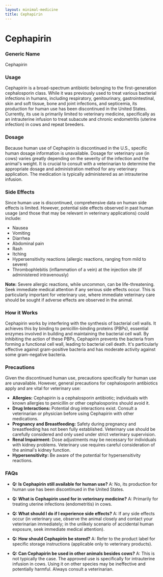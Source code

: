 ```yaml
---
layout: minimal-medicine
title: Cephapirin
---
```


# Cephapirin
### Generic Name
Cephapirin

### Usage
Cephapirin is a broad-spectrum antibiotic belonging to the first-generation cephalosporin class.  While it was previously used to treat various bacterial infections in humans, including respiratory, genitourinary, gastrointestinal, skin and soft tissue, bone and joint infections, and septicemia, its production for human use has been discontinued in the United States.  Currently, its use is primarily limited to veterinary medicine, specifically as an intrauterine infusion to treat subacute and chronic endometritis (uterine infection) in cows and repeat breeders.

### Dosage
Because human use of Cephapirin is discontinued in the U.S., specific human dosage information is unavailable.  Dosage for veterinary use (in cows) varies greatly depending on the severity of the infection and the animal's weight.  It is crucial to consult with a veterinarian to determine the appropriate dosage and administration method for any veterinary application.  The medication is typically administered as an intrauterine infusion.

### Side Effects
Since human use is discontinued, comprehensive data on human side effects is limited.  However, potential side effects observed in past human usage (and those that may be relevant in veterinary applications) could include:

*   Nausea
*   Vomiting
*   Diarrhea
*   Abdominal pain
*   Rash
*   Itching
*   Hypersensitivity reactions (allergic reactions, ranging from mild to severe)
*   Thrombophlebitis (inflammation of a vein) at the injection site (if administered intravenously)


**Note:**  Severe allergic reactions, while uncommon, can be life-threatening.  Seek immediate medical attention if any serious side effects occur.  This is particularly important for veterinary use, where immediate veterinary care should be sought if adverse effects are observed in the animal.

### How it Works
Cephapirin works by interfering with the synthesis of bacterial cell walls.  It achieves this by binding to penicillin-binding proteins (PBPs), essential enzymes involved in building and maintaining the bacterial cell wall. By inhibiting the action of these PBPs, Cephapirin prevents the bacteria from forming a functional cell wall, leading to bacterial cell death.  It's particularly effective against gram-positive bacteria and has moderate activity against some gram-negative bacteria.

### Precautions
Given the discontinued human use, precautions specifically for human use are unavailable.  However, general precautions for cephalosporin antibiotics apply and are vital for veterinary use:

*   **Allergies:** Cephapirin is a cephalosporin antibiotic; individuals with known allergies to penicillin or other cephalosporins should avoid it.
*   **Drug Interactions:**  Potential drug interactions exist. Consult a veterinarian or physician before using Cephapirin with other medications.
*   **Pregnancy and Breastfeeding:**  Safety during pregnancy and breastfeeding has not been fully established.  Veterinary use should be carefully considered and only used under strict veterinary supervision.
*   **Renal Impairment:**  Dose adjustments may be necessary for individuals with kidney problems.  Veterinary use requires careful consideration of the animal's kidney function.
*   **Hypersensitivity:** Be aware of the potential for hypersensitivity reactions.


### FAQs

*   **Q: Is Cephapirin still available for human use?** A: No, its production for human use has been discontinued in the United States.

*   **Q: What is Cephapirin used for in veterinary medicine?** A: Primarily for treating uterine infections (endometritis) in cows.

*   **Q: What should I do if I experience side effects?** A: If any side effects occur (in veterinary use, observe the animal closely and contact your veterinarian immediately; in the unlikely scenario of accidental human exposure, seek immediate medical attention).

*   **Q: How should Cephapirin be stored?** A: Refer to the product label for specific storage instructions (applicable only to veterinary products).

*   **Q:  Can Cephapirin be used in other animals besides cows?** A:  This is not typically the case.  The approved use is specifically for intrauterine infusion in cows.  Using it on other species may be ineffective and potentially harmful.  Always consult a veterinarian.
